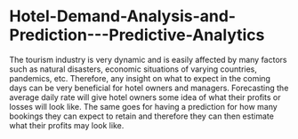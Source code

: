 # Hotel-Demand-Analysis-and-Prediction---Predictive-Analytics
The tourism industry is very dynamic and is easily affected by many factors such as natural disasters, economic situations of varying countries, pandemics, etc. Therefore, any insight on what to expect in the coming days can be very beneficial for hotel owners and managers. Forecasting the average daily rate will give hotel owners some idea of what their profits or losses will look like. The same goes for having a prediction for how many bookings they can expect to retain and therefore they can then estimate what their profits may look like.
